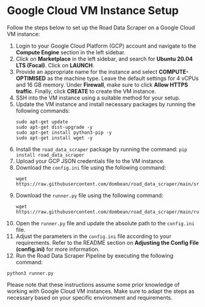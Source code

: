 # Google Cloud VM Instance Setup

Follow the steps below to set up the Road Data Scraper on a Google Cloud VM instance:

1) Login to your Google Cloud Platform (GCP) account and navigate to the __Compute Engine__ section in the left sidebar.
2) Click on __Marketplace__ in the left sidebar, and search for __Ubuntu 20.04 LTS (Focal)__. Click on __LAUNCH__.
3) Provide an appropriate name for the instance and select __COMPUTE-OPTIMISED__ as the machine type. Leave the default settings for 4 vCPUs and 16 GB memory. Under __Firewall__, make sure to click __Allow HTTPS traffic__. Finally, click __CREATE__ to create the VM instance.
4) SSH into the VM instance using a suitable method for your setup.
5) Update the VM instance and install necessary packages by running the following commands:
   ```
   sudo apt-get update
   sudo apt-get dist-upgrade -y
   sudo apt-get install python3-pip -y
   sudo apt-get install wget -y
   ```
6) Install the `road_data_scraper` package by running the command: `pip install road_data_scraper`
7) Upload your GCP JSON credentials file to the VM instance.
8) Download the `config.ini` file using the following command:
   ```
   wget https://raw.githubusercontent.com/dombean/road_data_scraper/main/src/road_data_scraper/config.ini
   ```
9) Download the `runner.py` file using the following command:
   ```
   wget https://raw.githubusercontent.com/dombean/road_data_scraper/main/runner.py
   ```
10) Open the `runner.py` file and update the absolute path to the `config.ini` file.
11) Adjust the parameters in the `config.ini` file according to your requirements. Refer to the README section on __Adjusting the Config File (config.ini)__ for more information.
12) Run the Road Data Scraper Pipeline by executing the following command:
   ```
   python3 runner.py
   ```

Please note that these instructions assume some prior knowledge of working with Google Cloud VM instances. 
Make sure to adapt the steps as necessary based on your specific environment and requirements.